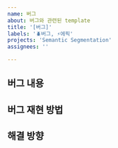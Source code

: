 ```yaml
---
name: 버그
about: 버그와 관련된 template
title: '[버그]'
labels: '🪲버그, ⚡에픽'
projects: 'Semantic Segmentation'
assignees: ''

---
```

## **버그 내용**

## **버그 재현 방법**

## **해결 방향**
